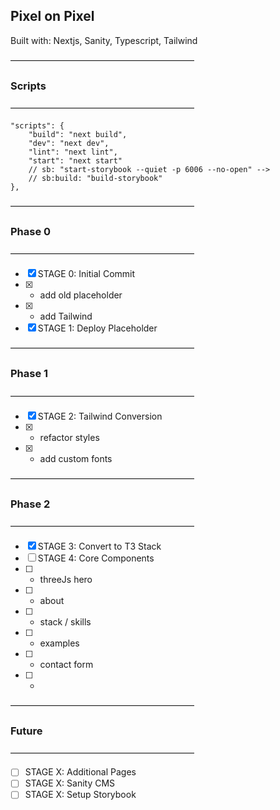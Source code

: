 ## Pixel on Pixel

Built with: Nextjs, Sanity, Typescript, Tailwind

—————————————————————

### Scripts

—————————————————————

```
"scripts": {
	"build": "next build",
	"dev": "next dev",
	"lint": "next lint",
	"start": "next start"
	// sb: "start-storybook --quiet -p 6006 --no-open" -->
	// sb:build: "build-storybook"
},
```

—————————————————————

### Phase 0

—————————————————————

- [x] STAGE 0: Initial Commit
- [x] - add old placeholder
- [x] - add Tailwind
- [x] STAGE 1: Deploy Placeholder

—————————————————————

### Phase 1

—————————————————————

- [x] STAGE 2: Tailwind Conversion
- [x] - refactor styles
- [x] - add custom fonts

—————————————————————

### Phase 2

—————————————————————

- [x] STAGE 3: Convert to T3 Stack
- [ ] STAGE 4: Core Components
- [ ] - threeJs hero
- [ ] - about
- [ ] - stack / skills
- [ ] - examples
- [ ] - contact form
- [ ] - 

—————————————————————

### Future

—————————————————————

- [ ] STAGE X: Additional Pages
- [ ] STAGE X: Sanity CMS
- [ ] STAGE X: Setup Storybook
